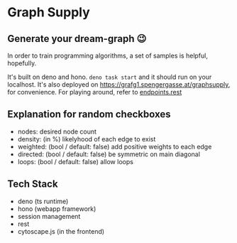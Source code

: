 # Graph Supply

## Generate your dream-graph 😉

In order to train programming algorithms, a set of samples is helpful, hopefully.

It's built on deno and hono. `deno task start` and it should run on your localhost.
It's also deployed on <https://grafg1.spengergasse.at/graphsupply>,
for convenience.
For playing around, refer to [endpoints.rest](./endpoints.rest)

## Explanation for random checkboxes

- nodes: desired node count
- density: (in %) likelyhood of each edge to exist
- weighted: (bool / default: false) add positive weights to each edge
- directed: (bool / default: false) be symmetric on main diagonal
- loops: (bool / default: false) allow loops

## Tech Stack

- deno (ts runtime)
- hono (webapp framework)
- session management
- rest
- cytoscape.js (in the frontend)